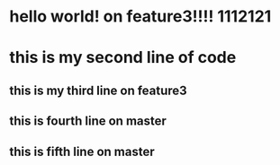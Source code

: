 # hello world! on feature3!!!! 1112121
# this is my second line of code
## this is my third line on feature3
## this is fourth line on master
## this is fifth line on master
